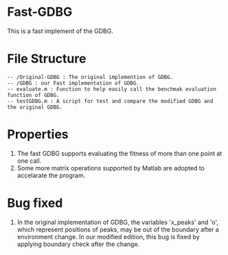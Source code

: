 # Fast-GDBG
This is a fast implement of the GDBG.

# File Structure

    -- /Original-GDBG : The original implemention of GDBG.
    -- /GDBG : our Fast implementation of GDBG.
    -- evaluate.m : Function to help easily call the benchmak evaluation function of GDBG.
    -- testGDBG.m : A script for test and compare the modified GDBG and the original GDBG.

# Properties
1. The fast GDBG supports evaluating the fitness of more than one point at one call.
2. Some more matrix operations supported by Matlab are adopted to accelarate the program.


# Bug fixed
1. In the original implementation of GDBG, the variables 'x_peaks' and 'o', which represent positions of peaks, may be out of the boundary after a environment change.
In our modified edition, this bug is fixed by applying boundary check after the change.